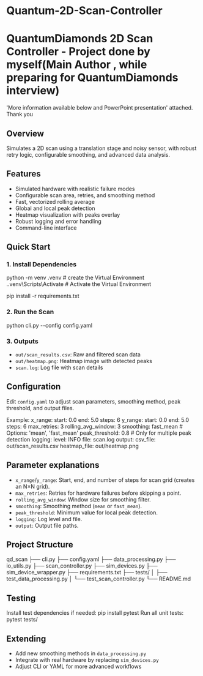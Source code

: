 # Quantum-2D-Scan-Controller

# QuantumDiamonds 2D Scan Controller - Project done by myself(Main Author , while preparing for QuantumDiamonds interview) 
'More information available below and PowerPoint presentation' attached. Thank you

## Overview

Simulates a 2D scan using a translation stage and noisy sensor, with robust retry logic, configurable smoothing, and advanced data analysis. 

## Features
- Simulated hardware with realistic failure modes
- Configurable scan area, retries, and smoothing method
- Fast, vectorized rolling average 
- Global and local peak detection
- Heatmap visualization with peaks overlay
- Robust logging and error handling
- Command-line interface

## Quick Start

### 1. Install Dependencies
python -m venv .venv     # create the Virtual Environment
.\.venv\Scripts\Activate # Activate the Virtual Environment

pip install -r requirements.txt

### 2. Run the Scan
python cli.py --config config.yaml


### 3. Outputs

- `out/scan_results.csv`: Raw and filtered scan data
- `out/heatmap.png`: Heatmap image with detected peaks
- `scan.log`: Log file with scan details

## Configuration

Edit `config.yaml` to adjust scan parameters, smoothing method, peak threshold, and output files.

Example:
x_range:
    start: 0.0
    end: 5.0
    steps: 6
y_range:
    start: 0.0
    end: 5.0
    steps: 6
max_retries: 3
rolling_avg_window: 3
smoothing: fast_mean # Options: 'mean', 'fast_mean'
peak_threshold: 0.8  # Only for multiple peak detection
logging:
    level: INFO
    file: scan.log
output:
    csv_file: out/scan_results.csv
    heatmap_file: out/heatmap.png

## Parameter explanations
- `x_range`/`y_range`: Start, end, and number of steps for scan grid (creates an N×N grid).
- `max_retries`: Retries for hardware failures before skipping a point.
- `rolling_avg_window`: Window size for smoothing filter.
- `smoothing`: Smoothing method (`mean` or `fast_mean`).
- `peak_threshold`: Minimum value for local peak detection.
- `logging`: Log level and file.
- `output`: Output file paths.

## Project Structure
qd_scan
├── cli.py
├── config.yaml
├── data_processing.py
├── io_utils.py
├── scan_controller.py
├── sim_devices.py
├── sim_device_wrapper.py
├── requirements.txt
├── tests/
│   ├── test_data_processing.py
│   └── test_scan_controller.py
└── README.md

## Testing

Install test dependencies if needed: pip install pytest
Run all unit tests: pytest tests/

## Extending

- Add new smoothing methods in `data_processing.py`
- Integrate with real hardware by replacing `sim_devices.py`
- Adjust CLI or YAML for more advanced workflows



